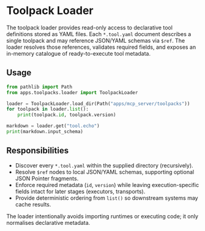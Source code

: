 # Toolpack Loader

The toolpack loader provides read-only access to declarative tool definitions
stored as YAML files. Each `*.tool.yaml` document describes a single toolpack
and may reference JSON/YAML schemas via `$ref`. The loader resolves those
references, validates required fields, and exposes an in-memory catalogue of
ready-to-execute tool metadata.

## Usage

```python
from pathlib import Path
from apps.toolpacks.loader import ToolpackLoader

loader = ToolpackLoader.load_dir(Path("apps/mcp_server/toolpacks"))
for toolpack in loader.list():
    print(toolpack.id, toolpack.version)

markdown = loader.get("tool.echo")
print(markdown.input_schema)
```

## Responsibilities

* Discover every `*.tool.yaml` within the supplied directory (recursively).
* Resolve `$ref` nodes to local JSON/YAML schemas, supporting optional JSON
  Pointer fragments.
* Enforce required metadata (`id`, `version`) while leaving execution-specific
  fields intact for later stages (executors, transports).
* Provide deterministic ordering from `list()` so downstream systems may cache
  results.

The loader intentionally avoids importing runtimes or executing code; it only
normalises declarative metadata.
